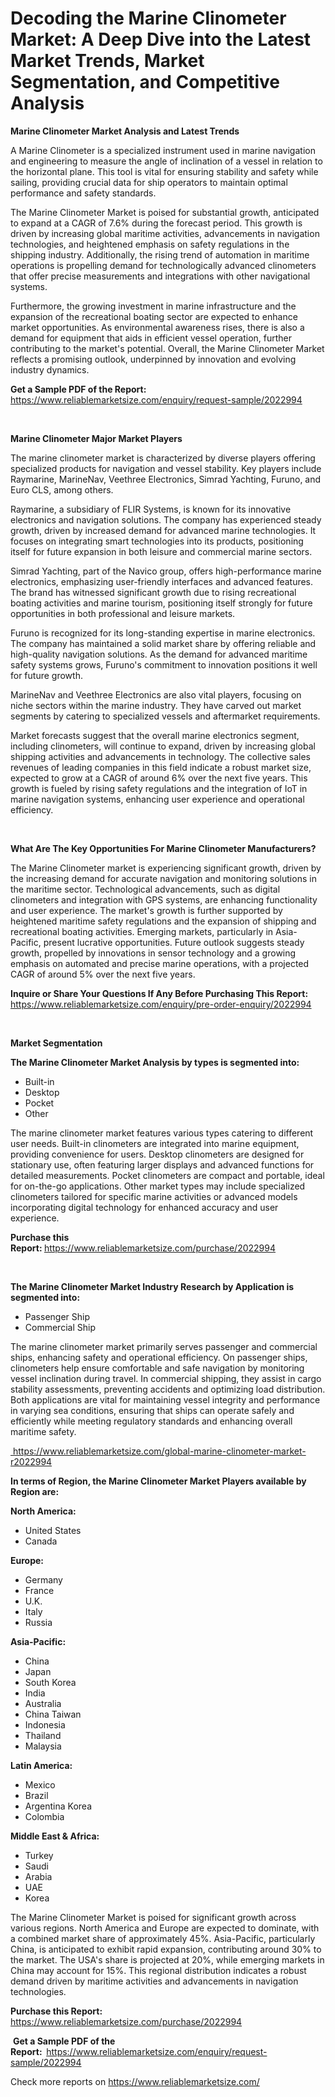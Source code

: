 <p><h1>Decoding the Marine Clinometer Market: A Deep Dive into the Latest Market Trends, Market Segmentation, and Competitive Analysis</h1></p><p><strong>Marine Clinometer Market Analysis and Latest Trends</strong></p>
<p><p>A Marine Clinometer is a specialized instrument used in marine navigation and engineering to measure the angle of inclination of a vessel in relation to the horizontal plane. This tool is vital for ensuring stability and safety while sailing, providing crucial data for ship operators to maintain optimal performance and safety standards.</p><p>The Marine Clinometer Market is poised for substantial growth, anticipated to expand at a CAGR of 7.6% during the forecast period. This growth is driven by increasing global maritime activities, advancements in navigation technologies, and heightened emphasis on safety regulations in the shipping industry. Additionally, the rising trend of automation in maritime operations is propelling demand for technologically advanced clinometers that offer precise measurements and integrations with other navigational systems.</p><p>Furthermore, the growing investment in marine infrastructure and the expansion of the recreational boating sector are expected to enhance market opportunities. As environmental awareness rises, there is also a demand for equipment that aids in efficient vessel operation, further contributing to the market's potential. Overall, the Marine Clinometer Market reflects a promising outlook, underpinned by innovation and evolving industry dynamics.</p></p>
<p><strong>Get a Sample PDF of the Report:&nbsp;</strong> <a href="https://www.reliablemarketsize.com/enquiry/request-sample/2022994?utm_campaign=2634&utm_medium=2&utm_source=Github&utm_content=ia&utm_term=29032025&utm_id=marine-clinometer">https://www.reliablemarketsize.com/enquiry/request-sample/2022994</a></p>
<p>&nbsp;</p>
<p><strong>Marine Clinometer Major Market Players</strong></p>
<p><p>The marine clinometer market is characterized by diverse players offering specialized products for navigation and vessel stability. Key players include Raymarine, MarineNav, Veethree Electronics, Simrad Yachting, Furuno, and Euro CLS, among others.</p><p>Raymarine, a subsidiary of FLIR Systems, is known for its innovative electronics and navigation solutions. The company has experienced steady growth, driven by increased demand for advanced marine technologies. It focuses on integrating smart technologies into its products, positioning itself for future expansion in both leisure and commercial marine sectors.</p><p>Simrad Yachting, part of the Navico group, offers high-performance marine electronics, emphasizing user-friendly interfaces and advanced features. The brand has witnessed significant growth due to rising recreational boating activities and marine tourism, positioning itself strongly for future opportunities in both professional and leisure markets.</p><p>Furuno is recognized for its long-standing expertise in marine electronics. The company has maintained a solid market share by offering reliable and high-quality navigation solutions. As the demand for advanced maritime safety systems grows, Furuno's commitment to innovation positions it well for future growth.</p><p>MarineNav and Veethree Electronics are also vital players, focusing on niche sectors within the marine industry. They have carved out market segments by catering to specialized vessels and aftermarket requirements.</p><p>Market forecasts suggest that the overall marine electronics segment, including clinometers, will continue to expand, driven by increasing global shipping activities and advancements in technology. The collective sales revenues of leading companies in this field indicate a robust market size, expected to grow at a CAGR of around 6% over the next five years. This growth is fueled by rising safety regulations and the integration of IoT in marine navigation systems, enhancing user experience and operational efficiency.</p></p>
<p>&nbsp;</p>
<p><strong>What Are The Key Opportunities For Marine Clinometer Manufacturers?</strong></p>
<p><p>The Marine Clinometer market is experiencing significant growth, driven by the increasing demand for accurate navigation and monitoring solutions in the maritime sector. Technological advancements, such as digital clinometers and integration with GPS systems, are enhancing functionality and user experience. The market's growth is further supported by heightened maritime safety regulations and the expansion of shipping and recreational boating activities. Emerging markets, particularly in Asia-Pacific, present lucrative opportunities. Future outlook suggests steady growth, propelled by innovations in sensor technology and a growing emphasis on automated and precise marine operations, with a projected CAGR of around 5% over the next five years.</p></p>
<p><strong>Inquire or Share Your Questions If Any Before Purchasing This Report:</strong> <a href="https://www.reliablemarketsize.com/enquiry/pre-order-enquiry/2022994?utm_campaign=2634&utm_medium=2&utm_source=Github&utm_content=ia&utm_term=29032025&utm_id=marine-clinometer">https://www.reliablemarketsize.com/enquiry/pre-order-enquiry/2022994</a></p>
<p>&nbsp;</p>
<p><strong>Market Segmentation</strong></p>
<p><strong>The Marine Clinometer Market Analysis by types is segmented into:</strong></p>
<p><ul><li>Built-in</li><li>Desktop</li><li>Pocket</li><li>Other</li></ul></p>
<p><p>The marine clinometer market features various types catering to different user needs. Built-in clinometers are integrated into marine equipment, providing convenience for users. Desktop clinometers are designed for stationary use, often featuring larger displays and advanced functions for detailed measurements. Pocket clinometers are compact and portable, ideal for on-the-go applications. Other market types may include specialized clinometers tailored for specific marine activities or advanced models incorporating digital technology for enhanced accuracy and user experience.</p></p>
<p><strong>Purchase this Report:&nbsp;</strong><a href="https://www.reliablemarketsize.com/purchase/2022994?utm_campaign=2634&utm_medium=2&utm_source=Github&utm_content=ia&utm_term=29032025&utm_id=marine-clinometer">https://www.reliablemarketsize.com/purchase/2022994</a></p>
<p>&nbsp;</p>
<p><strong>The Marine Clinometer Market Industry Research by Application is segmented into:</strong></p>
<p><ul><li>Passenger Ship</li><li>Commercial Ship</li></ul></p>
<p><p>The marine clinometer market primarily serves passenger and commercial ships, enhancing safety and operational efficiency. On passenger ships, clinometers help ensure comfortable and safe navigation by monitoring vessel inclination during travel. In commercial shipping, they assist in cargo stability assessments, preventing accidents and optimizing load distribution. Both applications are vital for maintaining vessel integrity and performance in varying sea conditions, ensuring that ships can operate safely and efficiently while meeting regulatory standards and enhancing overall maritime safety.</p></p>
<p><a href="https://www.reliablemarketsize.com/global-marine-clinometer-market-r2022994?utm_campaign=2634&utm_medium=2&utm_source=Github&utm_content=ia&utm_term=29032025&utm_id=marine-clinometer">&nbsp;https://www.reliablemarketsize.com/global-marine-clinometer-market-r2022994</a></p>
<p><strong>In terms of Region, the Marine Clinometer Market Players available by Region are:</strong></p>
<p>
    <p> <strong> North America: </strong>
        <ul>
            <li>United States</li>
            <li>Canada</li>
        </ul>
        </p> 
    <p> <strong> Europe: </strong>
        <ul>
            <li>Germany</li>
            <li>France</li>
            <li>U.K.</li>
            <li>Italy</li>
            <li>Russia</li>
        </ul>
        </p> 
    <p> <strong> Asia-Pacific: </strong>
        <ul>
            <li>China</li>
            <li>Japan</li>
            <li>South Korea</li>
            <li>India</li>
            <li>Australia</li>
            <li>China Taiwan</li>
            <li>Indonesia</li>
            <li>Thailand</li>
            <li>Malaysia</li>
        </ul>
        </p> 
    <p> <strong> Latin America: </strong>
        <ul>
            <li>Mexico</li>
            <li>Brazil</li>
            <li>Argentina Korea</li>
            <li>Colombia</li>
        </ul>
        </p> 
    <p> <strong> Middle East & Africa: </strong>
        <ul>
            <li>Turkey</li>
            <li>Saudi</li>
            <li>Arabia</li>
            <li>UAE</li>
            <li>Korea</li>
        </ul>
    </p>
    </p>
<p><p>The Marine Clinometer Market is poised for significant growth across various regions. North America and Europe are expected to dominate, with a combined market share of approximately 45%. Asia-Pacific, particularly China, is anticipated to exhibit rapid expansion, contributing around 30% to the market. The USA's share is projected at 20%, while emerging markets in China may account for 15%. This regional distribution indicates a robust demand driven by maritime activities and advancements in navigation technologies.</p></p>
<p><strong>Purchase this Report: </strong><a href="https://www.reliablemarketsize.com/purchase/2022994?utm_campaign=2634&utm_medium=2&utm_source=Github&utm_content=ia&utm_term=29032025&utm_id=marine-clinometer">https://www.reliablemarketsize.com/purchase/2022994</a></p>
<p>&nbsp;<strong>Get a Sample PDF of the Report:&nbsp;&nbsp;</strong><a href="https://www.reliablemarketsize.com/enquiry/request-sample/2022994?utm_campaign=2634&utm_medium=2&utm_source=Github&utm_content=ia&utm_term=29032025&utm_id=marine-clinometer">https://www.reliablemarketsize.com/enquiry/request-sample/2022994</a></p>
<p><strong></strong></p>
<p>Check more reports on <a href="https://www.reliablemarketsize.com/?utm_campaign=2634&utm_medium=2&utm_source=Github&utm_content=ia&utm_term=29032025&utm_id=marine-clinometer">https://www.reliablemarketsize.com/</a></p>